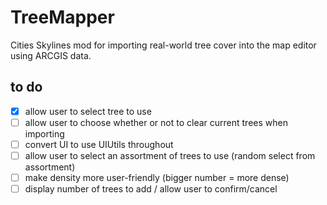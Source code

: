 # TreeMapper
Cities Skylines mod for importing real-world tree cover into the map editor using ARCGIS data.

## to do
- [x] allow user to select tree to use
- [ ] allow user to choose whether or not to clear current trees when importing
- [ ] convert UI to use UIUtils throughout
- [ ] allow user to select an assortment of trees to use (random select from assortment)
- [ ] make density more user-friendly (bigger number = more dense)
- [ ] display number of trees to add / allow user to confirm/cancel
